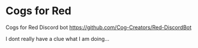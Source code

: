 # Cogs for Red
Cogs for Red Discord bot https://github.com/Cog-Creators/Red-DiscordBot

I dont really have a clue what I am doing... 
